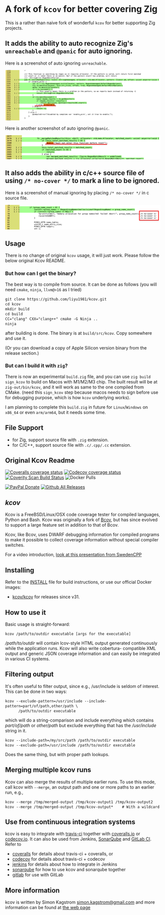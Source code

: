 # A fork of `kcov` for better covering Zig

This is a rather than naive fork of wonderful `kcov` for better supporting Zig projects.

## It adds the ability to auto recognize Zig's `unreachable` and `@panic` for auto ignoring.

Here is a screenshot of auto ignoring `unreachable`.

![zig-unreachable-example](https://github.com/liyu1981/kcov/blob/master/nocover/zig-unreachable.png?raw=true)

Here is another screenshot of auto ignoring `@panic`.

![zig-panic-example](https://github.com/liyu1981/kcov/blob/master/nocover/zig-panic.png?raw=true)

## It also adds the ability in c/c++ source file of using `/* no-cover */` to mark a line to be ignored.

Here is a screenshot of manual ignoring by placing `/* no-cover */` in c source file.

![c-no-cover example](https://github.com/liyu1981/kcov/blob/master/nocover/c-nocover.png?raw=true)

## Usage

There is no change of original `kcov` usage, it will just work. Please follow the below original Kcov README.

### But how can I get the binary?

The best way is to compile from source. It can be done as follows (you will need `cmake`, `ninja`, `llvm@>16` as I tried)

```
git clone https://github.com/liyu1981/kcov.git
cd kcov
mkdir build
cd build
CC="clang" CXX="clang++" cmake -G Ninja ..
ninja
```

after building is done. The binary is at `build/src/kcov`. Copy somewhere and use it.

(Or you can download a copy of Apple Silicon version binary from the release section.)

### But can I build it with `zig`?

There is now an experimental `build.zig` file, and you can use `zig build sign_kcov` to build on Macos with M1/M2/M3 chip. The built result will be at `zig-out/bin/kcov`, and it will work as same to the one compiled from CMake. (need this `sign_kcov` step because macos needs to sign before use for debugging purpose, which is how `kcov` underlying works).

I am planning to complete this `build.zig` in future for `Linux`/`Windows` on `x86_64` or even `arm/arm64`, but it needs some time.

## File Support

- for Zig, support source file with `.zig` extension.
- for C/C++, support source file with `.c/.cpp/.cc` extension.

## Original Kcov Readme

[![Coveralls coverage status](https://img.shields.io/coveralls/SimonKagstrom/kcov.svg)](https://coveralls.io/r/SimonKagstrom/kcov?branch=master)
[![Codecov coverage status](https://codecov.io/gh/SimonKagstrom/kcov/branch/master/graph/badge.svg)](https://codecov.io/gh/SimonKagstrom/kcov)
[![Coverity Scan Build Status](https://scan.coverity.com/projects/2844/badge.svg)](https://scan.coverity.com/projects/2844)
![Docker Pulls](https://img.shields.io/docker/pulls/kcov/kcov.svg)

[![PayPal Donate](https://img.shields.io/badge/paypal-donate-blue.svg)](https://www.paypal.com/cgi-bin/webscr?cmd=_donations&business=simon.kagstrom%40gmail%2ecom&lc=US&item_name=Simon%20Kagstrom&item_number=kcov&currency_code=USD&bn=PP%2dDonationsBF%3abtn_donate_LG%2egif%3aNonHosted) [![Github All Releases](https://img.shields.io/github/downloads/atom/atom/total.svg)](https://github.com/SimonKagstrom/kcov/)

## _kcov_

Kcov is a FreeBSD/Linux/OSX code coverage tester for compiled languages, Python
and Bash. Kcov was originally a fork of [Bcov](http://bcov.sf.net), but has
since evolved to support a large feature set in addition to that of Bcov.

Kcov, like Bcov, uses DWARF debugging information for compiled programs to
make it possible to collect coverage information without special compiler
switches.

For a video introduction, [look at this presentation from SwedenCPP](https://www.youtube.com/watch?v=1QMHbp5LUKg)

## Installing

Refer to the [INSTALL](INSTALL.md) file for build instructions, or use our official Docker images:

- [kcov/kcov](https://hub.docker.com/r/kcov/kcov/) for releases since v31.

## How to use it

Basic usage is straight-forward:

```
kcov /path/to/outdir executable [args for the executable]
```

_/path/to/outdir_ will contain lcov-style HTML output generated
continuously while the application runs. Kcov will also write cobertura-
compatible XML output and generic JSON coverage information and can easily
be integrated in various CI systems.

## Filtering output

It's often useful to filter output, since e.g., /usr/include is seldom of interest.
This can be done in two ways:

```
kcov --exclude-pattern=/usr/include --include-pattern=part/of/path,other/path \
      /path/to/outdir executable
```

which will do a string-comparison and include everything which contains
_part/of/path_ or _other/path_ but exclude everything that has the
_/usr/include_ string in it.

```
kcov --include-path=/my/src/path /path/to/outdir executable
kcov --exclude-path=/usr/include /path/to/outdir executable
```

Does the same thing, but with proper path lookups.

## Merging multiple kcov runs

Kcov can also merge the results of multiple earlier runs. To use this mode,
call kcov with `--merge`, an output path and one or more paths to an earlier
run, e.g.,

```
kcov --merge /tmp/merged-output /tmp/kcov-output1 /tmp/kcov-output2
kcov --merge /tmp/merged-output /tmp/kcov-output*    # With a wildcard
```

## Use from continuous integration systems

kcov is easy to integrate with [travis-ci](http://travis-ci.org) together with
[coveralls.io](http://coveralls.io) or [codecov.io](http://codecov.io). It can also
be used from Jenkins, [SonarQube](http://sonarqube.org) and [GitLab CI](http://gitlab.com).
Refer to

- [coveralls](doc/coveralls.md) for details about travis-ci + coveralls, or
- [codecov](doc/codecov.md) for details about travis-ci + codecov
- [jenkins](doc/jenkins.md) for details about how to integrate in Jenkins
- [sonarqube](doc/sonarqube.md) for how to use kcov and sonarqube together
- [gitlab](doc/gitlab.md) for use with GitLab

## More information

kcov is written by Simon Kagstrom <simon.kagstrom@gmail.com> and more
information can be found at [the web page](http://simonkagstrom.github.io/kcov/index.html)
